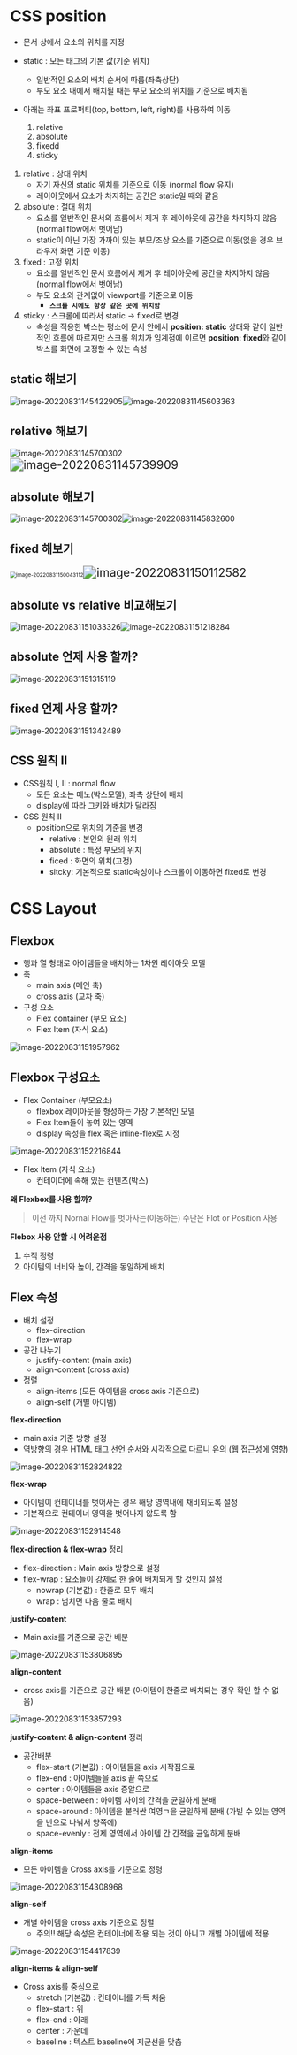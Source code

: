 # CSS position

- 문서 상에서 요소의 위치를 지정

- static : 모든 태그의 기본 값(기준 위치)

  - 일반적인 요소의 배치 순서에 따름(좌측상단)
  - 부모 요소 내에서 배치될 때는 부모 요소의 위치를 기준으로 배치됨

- 아래는 좌표 프로퍼티(top, bottom, left, right)를 사용하여 이동

  1. relative
  2. absolute
  3. fixedd
  4. sticky

  

1. relative : 상대 위치
   - 자기 자신의 static  위치를 기준으로 이동 (normal flow 유지)
   - 레이아웃에서 요소가 차지하는 공간은 static일 때와 같음
2. absolute : 절대 위치
   - 요소를 일반적인 문서의 흐름에서 제거 후 레이아웃에 공간을 차지하지 않음(normal flow에서 벗어남)
   - static이 아닌 가장 가까이 있는 부모/조상 요소를 기준으로 이동(없을 경우 브라우저 화면 기준 이동)
3. fixed : 고정 위치
   - 요소를 일반적인 문서 흐름에서 제거 후 레이아웃에 공간을 차지하지 않음(normal flow에서 벗어남)
   - 부모 요소와 관계없이 viewport를 기준으로 이동
     - **`스크롤 시에도 항상 같은 곳에 위치함`**
4. sticky : 스크롤에 따라서 static -> fixed로 변경
   - 속성을 적용한 박스는 평소에 문서 안에서 **position: static** 상태와 같이 일반적인 흐름에 따르지만
     스크롤 위치가 임계점에 이르면 **position: fixed**와 같이 박스를 화면에 고정할 수 있는 속성



## static 해보기

![image-20220831145422905](assets/image-20220831145422905.png)![image-20220831145603363](assets/image-20220831145603363.png)

## relative 해보기

![image-20220831145700302](assets/image-20220831145700302.png)<img src="assets/image-20220831145739909.png" alt="image-20220831145739909" style="zoom:150%;" />

## absolute 해보기

![image-20220831145700302](assets/image-20220831145700302.png)![image-20220831145832600](assets/image-20220831145832600.png)

## fixed 해보기

<img src="assets/image-20220831150043112.png" alt="image-20220831150043112" style="zoom:67%;" /><img src="assets/image-20220831150112582.png" alt="image-20220831150112582" style="zoom:150%;" />

## absolute vs relative 비교해보기

![image-20220831151033326](assets/image-20220831151033326.png)![image-20220831151218284](assets/image-20220831151218284.png)

## absolute 언제 사용 할까?

![image-20220831151315119](assets/image-20220831151315119.png)

## fixed 언제 사용 할까?

![image-20220831151342489](assets/image-20220831151342489.png)

## CSS 원칙 II

- CSS원칙 I, II : normal flow
  - 모든 요소는 메노(박스모델), 좌측 상단에 배치
  - display에 따라 그키와 배치가 달라짐
- CSS 원칙 II
  - position으로 위치의 기준을 변경
    - relative : 본인의 원래 위치
    - absolute : 특정 부모의 위치
    - ficed : 화면의 위치(고정)
    - sitcky: 기본적으로 static속성이나 스크롤이 이동하면 fixed로 변경

# CSS Layout

## Flexbox

- 행과 열 형태로 아이템들을 배치하는 1차원 레이아웃 모델
- 축
  - main axis (메인 축)
  - cross axis (교차 축)
- 구성 요소
  - Flex container (부모 요소)
  - Flex Item (자식 요소)

![image-20220831151957962](assets/image-20220831151957962.png)

## Flexbox 구성요소

- Flex Container (부모요소)
  - flexbox 레이아웃을 형성하는 가장 기본적인 모델
  - Flex Item들이 놓여 있는 영역
  - display 속성을 flex 혹은 inline-flex로 지정

![image-20220831152216844](assets/image-20220831152216844.png)

- Flex Item (자식 요소)
  - 컨테이더에 속해 있는 컨텐츠(박스)

**왜 Flexbox를 사용 할까?**

> 이전 까지 Nornal Flow를 벗아사는(이동하는) 수단은 Flot or Position 사용

**Flebox 사용 안할 시 어려운점**

1.  수직 정령
2.  아이템의 너비와 높이, 간격을 동일하게 배치



## Flex 속성

- 배치 설정
  - flex-direction
  - flex-wrap
- 공간 나누기
  - justify-content (main axis)
  - align-content (cross axis)
- 정렬
  - align-items (모든 아이템을 cross axis 기준으로)
  - align-self (개별 아이템)

**flex-direction**

- main axis 기준 방향 설정
- 역방향의 경우 HTML 태그 선언 순서와 시각적으로 다르니 유의 (웹 접근성에 영향)

![image-20220831152824822](assets/image-20220831152824822.png)

**flex-wrap**

- 아이템이 컨테이너를 벗어사는 경우 해당 영역내에 채비되도록 설정
- 기본적으로 컨테이너 영역을 벗어나지 않도록 함

![image-20220831152914548](assets/image-20220831152914548.png)

**flex-direction & flex-wrap** 정리

- flex-direction : Main axis 방향으로 설정
- flex-wrap : 요소들이 강제로 한 줄에 배치되게 할 것인지 설정
  - nowrap (기본값) : 한줄로 모두 배치
  - wrap : 넘치면 다음 줄로 배치

**justify-content**

- Main axis를 기준으로 공간 배분

![image-20220831153806895](assets/image-20220831153806895.png)

**align-content**

- cross axis를 기준으로 공간 배분 (아이템이 한줄로 배치되는 경우 확인 할 수 없음)

![image-20220831153857293](assets/image-20220831153857293.png)

**justify-content & align-content** 정리

- 공간배분
  - flex-start (기본값) : 아이템들을 axis 시작점으로
  - flex-end : 아이템들을 axis 끝 쪽으로
  - center : 아이템들을 axis 중알으로
  - space-between : 아이템 사이의 간격을 균일하게 분배
  - space-around : 아이템을 불러싼 여영ㄱ을 균일하게 분배 (가빌 수 있는 영역을 반으로 나눠서 양쪽에)
  - space-evenly : 전제 영역에서 아이템 간 간젹을 균일하게 분배

**align-items**

- 모든 아이템을 Cross axis를 기준으로 정령

![image-20220831154308968](assets/image-20220831154308968.png)

**align-self**

- 개별 아이템을 cross axis 기준으로 정렬
  - 주의!! 해당 속성은 컨테이너에 적용 되는 것이 아니고 개별 아이템에 적용

![image-20220831154417839](assets/image-20220831154417839.png)

**align-items & align-self**

- Cross axis를 중심으로
  - stretch (기본값) : 컨테이너를 가득 채움
  - flex-start : 위
  - flex-end : 아래
  - center : 가운데
  - baseline : 텍스트 baseline에 지군선을 맞춤
